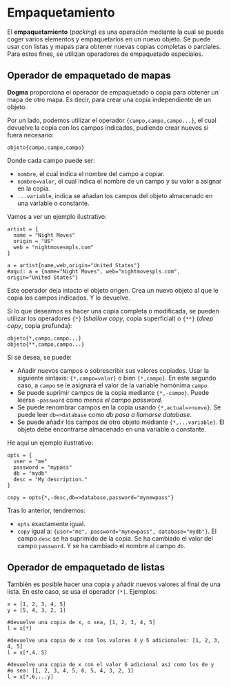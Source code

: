 # Empaquetamiento

El **empaquetamiento** (*packing*) es una operación mediante la cual se puede coger varios elementos y empaquetarlos en un nuevo objeto.
Se puede usar con listas y mapas para obtener nuevas copias completas o parciales.
Para estos fines, se utilizan operadores de empaquetado especiales.

## Operador de empaquetado de mapas

**Dogma** proporciona el operador de empaquetado o copia para obtener un mapa de otro mapa.
Es decir, para crear una copia independiente de un objeto.

Por un lado, podemos utilizar el operador `{campo,campo,campo...}`, el cual devuelve la copia con los campos indicados, pudiendo crear nuevos si fuera necesario:

```
objeto{campo,campo,campo}
```

Donde cada campo puede ser:

- `nombre`, el cual indica el nombre del campo a copiar.
- `nombre=valor`, el cual indica el nombre de un campo y su valor a asignar en la copia.
- `...variable`, indica se añadan los campos del objeto almacenado en una variable o constante.

Vamos a ver un ejemplo ilustrativo:

```
artist = {
  name = "Night Moves"
  origin = "US"
  web = "nightmovesmpls.com"
}

a = artist{name,web,origin="United States"}
#aquí: a = {name="Night Moves", web="nightmovespls.com", origin="United States"}
```

Este operador deja intacto el objeto origen.
Crea un nuevo objeto al que le copia los campos indicados.
Y lo devuelve.

Si lo que deseamos es hacer una copia completa o modificada, se pueden utilizar los operadores `{*}` (*shallow copy*, copia superficial) o `{**}` (*deep copy*, copia profunda):

```
objeto{*,campo,campo...}
objeto{**,campo,campo...}
```

Si se desea, se puede:

- Añadir nuevos campos o sobrescribir sus valores copiados.
  Usar la siguiente sintaxis: `{*,campo=valor}` o bien `{*,campo}`.
  En este segundo caso, a `campo` se le asignará el valor de la variable homónima `campo`.
- Se puede suprimir campos de la copia mediante `{*,-campo}`. Puede leerse `-password` como *menos el campo password*.
- Se puede renombrar campos en la copia usando `{*,actual=>nuevo}`. Se puede leer `db=>database` como *db pasa a llamarse database*.
- Se puede añadir los campos de otro objeto mediante `{*,...variable}`.
  El objeto debe encontrarse almacenado en una variable o constante.

He aquí un ejemplo ilustrativo:

```
opts = {
  user = "me"
  password = "mypass"
  db = "mydb"
  desc = "My description."
}

copy = opts{*,-desc,db=>database,password="mynewpass"}
```

Tras lo anterior, tendremos:

- `opts` exactamente igual.
- `copy` igual a: `{user="me", password="mynewpass", database="mydb"}`.
  El campo `desc` se ha suprimido de la copia.
  Se ha cambiado el valor del campo `password`.
  Y se ha cambiado el nombre al campo `db`.

## Operador de empaquetado de listas

También es posible hacer una copia y añadir nuevos valores al final de una lista.
En este caso, se usa el operador `[*]`.
Ejemplos:

```
x = [1, 2, 3, 4, 5]
y = [5, 4, 3, 2, 1]

#devuelve una copia de x, o sea, [1, 2, 3, 4, 5]
l = x[*]

#devuelve una copia de x con los valores 4 y 5 adicionales: [1, 2, 3, 4, 5]
l = x[*,4, 5]

#devuelve una copia de x con el valor 6 adicional así como los de y
#o sea: [1, 2, 3, 4, 5, 6, 5, 4, 3, 2, 1]
l = x[*,6,...y]
```
